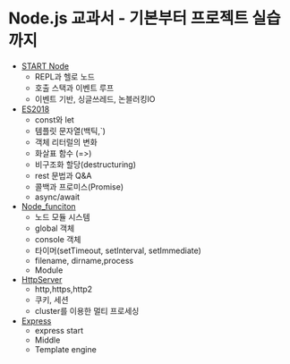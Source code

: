 # Node.js 교과서 - 기본부터 프로젝트 실습까지

- [START Node](https://github.com/sUpniverse/worm_nodejs/blob/master/step1_StartNode.md#start-node)
  - REPL과 헬로 노드
  - 호출 스택과 이벤트 루프
  - 이벤트 기반, 싱글쓰레드, 논블러킹IO  
- [ES2018](https://github.com/sUpniverse/worm_nodejs/blob/master/step2_ES2018.md#es2018)
  - const와 let
  - 템플릿 문자열(백틱,`)
  - 객체 리터럴의 변화
  - 화살표 함수 (=>)
  - 비구조화 할당(destructuring)
  - rest 문법과 Q&A
  - 콜백과 프로미스(Promise) 
  - async/await
- [Node_funciton](https://github.com/sUpniverse/worm_nodejs/blob/master/step3_NodeFunction.md#%EB%85%B8%EB%93%9C-%EA%B8%B0%EB%8A%A5-%EC%95%8C%EC%95%84%EB%B3%B4%EA%B8%B0)
  - 노드 모듈 시스템
  - global 객체
  - console 객체
  - 타이머(setTimeout, setInterval, setImmediate)
  - filename, dirname,process
  - Module
- [HttpServer](https://github.com/sUpniverse/worm_nodejs/blob/master/step4_httpserver.md#http-%EB%AA%A8%EB%93%88%EB%A1%9C-%EC%9B%B9-%EC%84%9C%EB%B2%84-%EB%A7%8C%EB%93%A4%EA%B8%B0)
  - http,https,http2
  - 쿠키, 세션
  - cluster를 이용한 멀티 프로세싱
- [Express](https://github.com/sUpniverse/worm_nodejs/blob/master/step6_express.md#%EC%9D%B5%EC%8A%A4%ED%94%84%EB%A0%88%EC%8A%A4-%EC%9B%B9-%EC%84%9C%EB%B2%84)
  - express start
  - Middle
  - Template engine